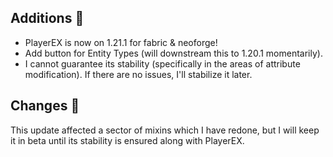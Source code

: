 ## Additions 🍎
- PlayerEX is now on 1.21.1 for fabric & neoforge!
- Add button for Entity Types (will downstream this to 1.20.1 momentarily).
- I cannot guarantee its stability (specifically in the areas of attribute modification). If there are no issues, I'll stabilize it later.
## Changes 🌽
This update affected a sector of mixins which I have redone, but I will keep it in beta until its stability is ensured along with PlayerEX.